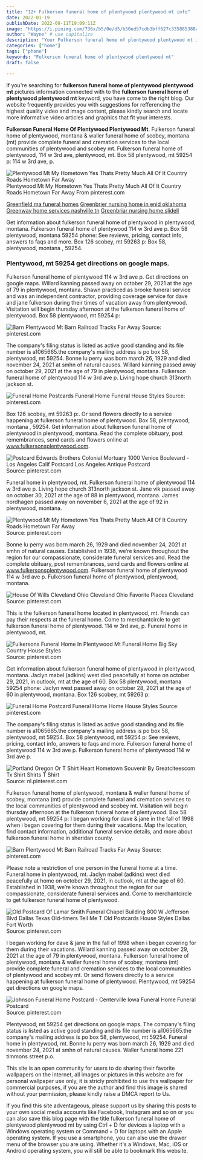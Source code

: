 ```yaml
---
title: "12+ Fulkerson funeral home of plentywood plentywood mt info"
date: 2022-01-19
publishDate: 2022-09-11T19:09:11Z
image: "https://i.pinimg.com/736x/b5/0e/d5/b50ed57cdb3bff627c335885388a95d7--funeral-homes-iowa.jpg"
author: "Wayne" # use capitalize
description: "Your Fulkerson funeral home of plentywood plentywood mt images are ready. Fulkerson funeral home of plentywood plentywood mt are a topic that is being searched for and liked by netizens now. You can Get the Fulkerson funeral home of plentywood plentywood mt files here. Find and Download all free vectors."
categories: ["home"]
tags: ["phone"]
keywords: "Fulkerson funeral home of plentywood plentywood mt"
draft: false

---
```


If you're searching for **fulkerson funeral home of plentywood plentywood mt** pictures information connected with to the **fulkerson funeral home of plentywood plentywood mt** keyword, you have come to the right  blog.  Our website frequently  provides you with  suggestions  for refferencing  the highest  quality video and image  content, please kindly search and locate more informative video articles and graphics  that fit your interests.

**Fulkerson Funeral Home Of Plentywood Plentywood Mt**. Fulkerson funeral home of plentywood, montana &amp; waller funeral home of scobey, montana (mt) provide complete funeral and cremation services to the local communities of plentywood and scobey mt. Fulkerson funeral home of plentywood, 114 w 3rd ave, plentywood, mt. Box 58 plentywood, mt 59254 p: 114 w 3rd ave, p.

![Plentywood Mt My Hometown Yes Thats Pretty Much All Of It Country Roads Hometown Far Away](https://i.pinimg.com/originals/ec/69/b2/ec69b215e4af1dbda776cbb644b5b31b.jpg "Plentywood Mt My Hometown Yes Thats Pretty Much All Of It Country Roads Hometown Far Away")
Plentywood Mt My Hometown Yes Thats Pretty Much All Of It Country Roads Hometown Far Away From pinterest.com

[Greenfield ma funeral homes](/greenfield-ma-funeral-homes/)
[Greenbrier nursing home in enid oklahoma](/greenbrier-nursing-home-in-enid-oklahoma/)
[Greenway home services nashville tn](/greenway-home-services-nashville-tn/)
[Greenbriar nursing home slidell](/greenbriar-nursing-home-slidell/)

Get information about fulkerson funeral home of plentywood in plentywood, montana. Fulkerson funeral home of plentywood 114 w 3rd ave p. Box 58 plentywood, montana 59254 phone: See reviews, pricing, contact info, answers to faqs and more. Box 126 scobey, mt 59263 p: Box 58, plentywood, montana , 59254.

### Plentywood, mt 59254 get directions on google maps.

Fulkerson funeral home of plentywood 114 w 3rd ave p. Get directions on google maps. Willard kanning passed away on october 29, 2021 at the age of 79 in plentywood, montana. Shawn practiced as brooke funeral service and was an independent contractor, providing coverage service for dave and jane fulkerson during their times of vacation away from plentywood. Visitation will begin thursday afternoon at the fulkerson funeral home of plentywood. Box 58 plentywood, mt 59254 p:


![Barn Plentywood Mt Barn Railroad Tracks Far Away](https://i.pinimg.com/474x/61/d4/f5/61d4f5bae4e1657b77209fbb3692998f--barns.jpg "Barn Plentywood Mt Barn Railroad Tracks Far Away")
Source: pinterest.com

The company&#039;s filing status is listed as active good standing and its file number is a1065665.the company&#039;s mailing address is po box 58, plentywood, mt 59254. Bonne lu perry was born march 26, 1929 and died november 24, 2021 at smhn of natural causes. Willard kanning passed away on october 29, 2021 at the age of 79 in plentywood, montana. Fulkerson funeral home of plentywood 114 w 3rd ave p. Living hope church 313north jackson st.

![Funeral Home Postcards Funeral Home Funeral House Styles](https://i.pinimg.com/originals/fd/db/86/fddb86e954f5a61749ab122ce065dd2d.jpg "Funeral Home Postcards Funeral Home Funeral House Styles")
Source: pinterest.com

Box 126 scobey, mt 59263 p:. Or send flowers directly to a service happening at fulkerson funeral home of plentywood. Box 58, plentywood, montana , 59254. Get information about fulkerson funeral home of plentywood in plentywood, montana. Read the complete obituary, post remembrances, send cards and flowers online at www.fulkersonsplentywood.com.

![Postcard Edwards Brothers Colonial Mortuary 1000 Venice Boulevard - Los Angeles Calif Postcard Los Angeles Antique Postcard](https://i.pinimg.com/736x/d9/e3/60/d9e3600525e0e466f6a8eb6e2046e694--funeral-homes-office-buildings.jpg "Postcard Edwards Brothers Colonial Mortuary 1000 Venice Boulevard - Los Angeles Calif Postcard Los Angeles Antique Postcard")
Source: pinterest.com

Funeral home in plentywood, mt. Fulkerson funeral home of plentywood 114 w 3rd ave p. Living hope church 313north jackson st. Jane vik passed away on october 30, 2021 at the age of 88 in plentywood, montana. James nordhagen passed away on november 6, 2021 at the age of 92 in plentywood, montana.

![Plentywood Mt My Hometown Yes Thats Pretty Much All Of It Country Roads Hometown Far Away](https://i.pinimg.com/originals/ec/69/b2/ec69b215e4af1dbda776cbb644b5b31b.jpg "Plentywood Mt My Hometown Yes Thats Pretty Much All Of It Country Roads Hometown Far Away")
Source: pinterest.com

Bonne lu perry was born march 26, 1929 and died november 24, 2021 at smhn of natural causes. Established in 1938, we’re known throughout the region for our compassionate, considerate funeral services and. Read the complete obituary, post remembrances, send cards and flowers online at www.fulkersonsplentywood.com. Fulkerson funeral home of plentywood 114 w 3rd ave p. Fulkerson funeral home of plentywood, plentywood, montana.

![House Of Wills Cleveland Ohio Cleveland Ohio Favorite Places Cleveland](https://i.pinimg.com/originals/68/64/56/68645690a1c017f4bb882948d147e201.jpg "House Of Wills Cleveland Ohio Cleveland Ohio Favorite Places Cleveland")
Source: pinterest.com

This is the fulkerson funeral home located in plentywood, mt. Friends can pay their respects at the funeral home. Come to merchantcircle to get fulkerson funeral home of plentywood. 114 w 3rd ave, p. Funeral home in plentywood, mt.

![Fulkersons Funeral Home In Plentywood Mt Funeral Home Big Sky Country House Styles](https://i.pinimg.com/736x/e3/d5/9a/e3d59ab46923d90dc912eb951d197cea--funeral-homes-montana.jpg "Fulkersons Funeral Home In Plentywood Mt Funeral Home Big Sky Country House Styles")
Source: pinterest.com

Get information about fulkerson funeral home of plentywood in plentywood, montana. Jaclyn mabel (adkins) west died peacefully at home on october 29, 2021, in outlook, mt at the age of 60. Box 58 plentywood, montana 59254 phone: Jaclyn west passed away on october 28, 2021 at the age of 60 in plentywood, montana. Box 126 scobey, mt 59263 p:

![Funeral Home Postcard Funeral Home Home House Styles](https://i.pinimg.com/originals/26/13/cf/2613cf4087af031836c58e30be7912f1.jpg "Funeral Home Postcard Funeral Home Home House Styles")
Source: pinterest.com

The company&#039;s filing status is listed as active good standing and its file number is a1065665.the company&#039;s mailing address is po box 58, plentywood, mt 59254. Box 58 plentywood, mt 59254 p: See reviews, pricing, contact info, answers to faqs and more. Fulkerson funeral home of plentywood 114 w 3rd ave p. Fulkerson funeral home of plentywood 114 w 3rd ave p.

![Portland Oregon Or T Shirt Heart Hometown Souvenir By Greatciteescom Tx Shirt Shirts T Shirt](https://i.pinimg.com/474x/e5/6b/01/e56b01dc9b2f2855857f9c2f96bd3651--new-york-city-maps.jpg "Portland Oregon Or T Shirt Heart Hometown Souvenir By Greatciteescom Tx Shirt Shirts T Shirt")
Source: nl.pinterest.com

Fulkerson funeral home of plentywood, montana &amp; waller funeral home of scobey, montana (mt) provide complete funeral and cremation services to the local communities of plentywood and scobey mt. Visitation will begin thursday afternoon at the fulkerson funeral home of plentywood. Box 58 plentywood, mt 59254 p: I began working for dave &amp; jane in the fall of 1998 when i began covering for them during their vacations. Map the location, find contact information, additional funeral service details, and more about fulkerson funeral home in sheridan county.

![Barn Plentywood Mt Barn Railroad Tracks Far Away](https://i.pinimg.com/150x150/66/7d/aa/667daa436a55c9102a13262792995e93.jpg "Barn Plentywood Mt Barn Railroad Tracks Far Away")
Source: pinterest.com

Please note a restriction of one person in the funeral home at a time. Funeral home in plentywood, mt. Jaclyn mabel (adkins) west died peacefully at home on october 29, 2021, in outlook, mt at the age of 60. Established in 1938, we’re known throughout the region for our compassionate, considerate funeral services and. Come to merchantcircle to get fulkerson funeral home of plentywood.

![Old Postcard Of Lamar Smith Funeral Chapel Building 800 W Jefferson Blvd Dallas Texas Old-timers Tell Me T Old Postcards House Styles Dallas Fort Worth](https://i.pinimg.com/736x/54/c6/be/54c6be7e3abfa479bc72f43f0d3214d3--funeral-homes-spanish-style.jpg "Old Postcard Of Lamar Smith Funeral Chapel Building 800 W Jefferson Blvd Dallas Texas Old-timers Tell Me T Old Postcards House Styles Dallas Fort Worth")
Source: pinterest.com

I began working for dave &amp; jane in the fall of 1998 when i began covering for them during their vacations. Willard kanning passed away on october 29, 2021 at the age of 79 in plentywood, montana. Fulkerson funeral home of plentywood, montana &amp; waller funeral home of scobey, montana (mt) provide complete funeral and cremation services to the local communities of plentywood and scobey mt. Or send flowers directly to a service happening at fulkerson funeral home of plentywood. Plentywood, mt 59254 get directions on google maps.

![Johnson Funeral Home Postcard - Centerville Iowa Funeral Home Funeral Postcard](https://i.pinimg.com/736x/b5/0e/d5/b50ed57cdb3bff627c335885388a95d7--funeral-homes-iowa.jpg "Johnson Funeral Home Postcard - Centerville Iowa Funeral Home Funeral Postcard")
Source: pinterest.com

Plentywood, mt 59254 get directions on google maps. The company&#039;s filing status is listed as active good standing and its file number is a1065665.the company&#039;s mailing address is po box 58, plentywood, mt 59254. Funeral home in plentywood, mt. Bonne lu perry was born march 26, 1929 and died november 24, 2021 at smhn of natural causes. Waller funeral home 221 timmons street p.o.

This site is an open community for users to do sharing their favorite wallpapers on the internet, all images or pictures in this website are for personal wallpaper use only, it is stricly prohibited to use this wallpaper for commercial purposes, if you are the author and find this image is shared without your permission, please kindly raise a DMCA report to Us.

If you find this site adventageous, please support us by sharing this posts to your own social media accounts like Facebook, Instagram and so on or you can also save this blog page with the title fulkerson funeral home of plentywood plentywood mt by using Ctrl + D for devices a laptop with a Windows operating system or Command + D for laptops with an Apple operating system. If you use a smartphone, you can also use the drawer menu of the browser you are using. Whether it's a Windows, Mac, iOS or Android operating system, you will still be able to bookmark this website.
